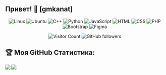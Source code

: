 ## Привет! 👋 [gmkanat]
<div align="center">
  
![Linux](https://img.shields.io/badge/Linux-FCC624?style=for-the-badge&logo=linux&logoColor=black&style=flat-square)
![Ubuntu](https://img.shields.io/badge/Ubuntu-E95420?style=for-the-badge&logo=ubuntu&logoColor=white&style=flat-square)
![C++](https://img.shields.io/badge/c++-%2300599C.svg?style=for-the-badge&logo=c%2B%2B&ogoColor=white&style=flat-square)
![Python](https://img.shields.io/badge/-Python-%230075a8?logo=python&logoColor=white&style=flat-square) 
![JavaScript](https://img.shields.io/badge/-JavaScript-%23e9d54c?logo=javascript&logoColor=white&style=flat-square) 
![HTML](https://img.shields.io/badge/-HTML-%23de4b25?logo=html5&logoColor=white&style=flat-square) 
![CSS](https://img.shields.io/badge/-CSS-%230174b8?logo=css3&logoColor=white&style=flat-square)
![PHP](https://img.shields.io/badge/php-%23777BB4.svg?style=for-the-badge&logo=php&logoColor=white&style=flat-square)
![Bootstrap](https://img.shields.io/badge/bootstrap-%23563D7C.svg?style=for-the-badge&logo=bootstrap&logoColor=white&style=flat-square)
![Figma](https://img.shields.io/badge/figma-%23F24E1E.svg?style=for-the-badge&logo=figma&logoColor=white&style=flat-square)


</div>

<div align="center">

![Visitor Count](https://komarev.com/ghpvc/?username=GMKanat&color=brightgreen)
<img alt="GitHub followers" src="https://img.shields.io/github/followers/GMKanat?style=social">
</div>

## :trophy: Моя GitHub Статистика:
<div>
<a href="https://github-readme-stats.vercel.app/api?username=GMKanat&count_private=true&show_icons=true&theme=tokyonight&count_private=true">
  <img  align="left" src="https://github-readme-stats.vercel.app/api?username=GMKanat&count_private=true&show_icons=true&theme=tokyonight&count_private=true" />
</a>
<a href="https://github-readme-stats.vercel.app/api/top-langs/?username=GMKanat&hide=html,css,scss&theme=tokyonight">
  <img align="left" src="https://github-readme-stats.vercel.app/api/top-langs/?username=GMKanat&hide=html,css&theme=tokyonight" />
</a>
</div>
